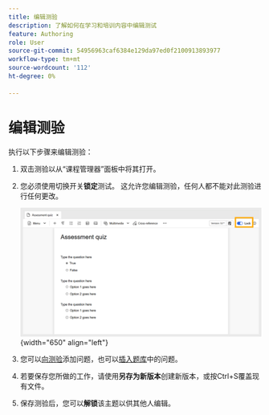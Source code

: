 ```yaml
---
title: 编辑测验
description: 了解如何在学习和培训内容中编辑测试
feature: Authoring
role: User
source-git-commit: 54956963caf6384e129da97ed0f2100913893977
workflow-type: tm+mt
source-wordcount: '112'
ht-degree: 0%

---
```


# 编辑测验

执行以下步骤来编辑测验：

1. 双击测验以从“课程管理器”面板中将其打开。
1. 您必须使用切换开关&#x200B;**锁定**&#x200B;测试。 这允许您编辑测验，任何人都不能对此测验进行任何更改。

   ![](assets/quiz-lock.png){width="650" align="left"}

1. 您可以[向测验](./quiz-insert-questions.md)添加问题，也可以[插入题库](./insert-questions.md)中的问题。
1. 若要保存您所做的工作，请使用&#x200B;**另存为新版本**&#x200B;创建新版本，或按Ctrl+S覆盖现有文件。
1. 保存测验后，您可以&#x200B;**解锁**&#x200B;该主题以供其他人编辑。

